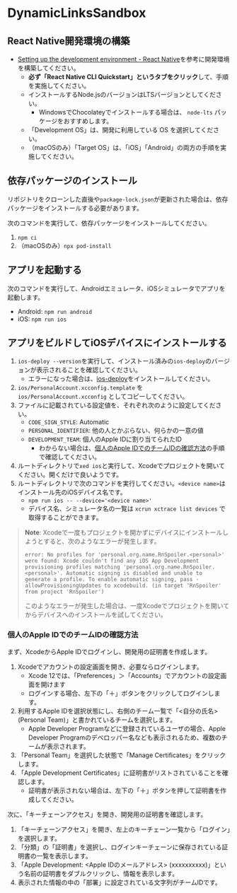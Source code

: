 # DynamicLinksSandbox

## React Native開発環境の構築

- [Setting up the development environment - React Native](https://reactnative.dev/docs/environment-setup)を参考に開発環境を構築してください。
  - **必ず「React Native CLI Quickstart」というタブをクリック**して、手順を実施してください。
  - インストールするNode.jsのバージョンはLTSバージョンとしてください。
    - WindowsでChocolateyでインストールする場合は、 `node-lts` パッケージをおすすめします。
  - 「Development OS」は、開発に利用している OS を選択してください。
  - （macOSのみ）「Target OS」は、「iOS」「Android」の両方の手順を実施してください。

## 依存パッケージのインストール

リポジトリをクローンした直後や`package-lock.json`が更新された場合は、依存パッケージをインストールする必要があります。

次のコマンドを実行して、依存パッケージをインストールしてください。

1. `npm ci`
2. （macOSのみ）`npx pod-install`

## アプリを起動する

次のコマンドを実行して、Androidエミュレータ、iOSシミュレータでアプリを起動します。

- Android: `npm run android`
- iOS: `npm run ios`

## アプリをビルドしてiOSデバイスにインストールする

1. `ios-deploy --version`を実行して、インストール済みの`ios-deploy`のバージョンが表示されることを確認してください。
   * エラーになった場合は、[ios-deploy](https://github.com/ios-control/ios-deploy)をインストールしてください。
2. `ios/PersonalAccount.xcconfig.template` を `ios/PersonalAccount.xcconfig` としてコピーしてください。
3. ファイルに記載されている設定値を、それぞれ次のように設定してください。
   * `CODE_SIGN_STYLE`: Automatic
   * `PERSONAL_IDENTIFIER`: 他の人とかぶらない、何らかの一意の値
   * `DEVELOPMENT_TEAM`: 個人のApple IDに割り当てられたID
     * わからない場合は、[個人のApple IDでのチームIDの確認方法](#個人のapple-idでのチームidの確認方法)の手順で確認してください。
4. ルートディレクトリで`xed ios`と実行して、Xcodeでプロジェクトを開いてください。開くだけで良いようです。
5. ルートディレクトリで次のコマンドを実行してください。`<device name>`はインストール先のiOSデバイス名です。
   * `npm run ios -- --device='<device name>'`
   * デバイス名、シミュレータ名の一覧は `xcrun xctrace list devices` で取得することができます。

> **Note**: Xcodeで一度もプロジェクトを開かずにデバイスにインストールしようとすると、次のようなエラーが発生します。
> ```
> error: No profiles for 'personal.org.name.RnSpoiler.<personal>' were found: Xcode couldn't find any iOS App Development provisioning profiles matching 'personal.org.name.RnSpoiler.<personal>'. Automatic signing is disabled and unable to generate a profile. To enable automatic signing, pass -allowProvisioningUpdates to xcodebuild. (in target 'RnSpoiler' from project 'RnSpoiler')
> ```
> このようなエラーが発生した場合は、一度Xcodeでプロジェクトを開いてからデバイスへのインストールを試してください。

### 個人のApple IDでのチームIDの確認方法

まず、XcodeからApple IDでログインし、開発用の証明書を作成します。

1. Xcodeでアカウントの設定画面を開き、必要ならログインします。
   * Xcode 12では、「Preferences」＞「Accounts」でアカウントの設定画面を開けます
   * ログインする場合、左下の「＋」ボタンをクリックしてログインします。
2. 利用するApple IDを選択状態にし、右側のチーム一覧で「<自分の氏名> (Personal Team)」と書かれているチームを選択します。
   * Apple Developer Programなどに登録されているユーザの場合、Apple Developer Programのデベロッパー名なども表示されるため、複数のチームが表示されます。
3. 「Personal Team」を選択した状態で「Manage Certificates」をクリックします。
4. 「Apple Development Certificates」に証明書がリストされていることを確認します。
   * 証明書が表示されない場合は、左下の「＋」ボタンを押して証明書を作成してください。

次に、「キーチェーンアクセス」を開き、開発用の証明書を確認します。

1. 「キーチェーンアクセス」を開き、左上のキーチェーン一覧から「ログイン」を選択します。
2. 「分類」の「証明書」を選択し、ログインキーチェーンに保存されている証明書の一覧を表示します。
3. 「Apple Development: <Apple IDのメールアドレス> (xxxxxxxxxx)」という名前の証明書をダブルクリックし、情報を表示します。
4. 表示された情報の中の「部署」に設定されている文字列がチームIDです。
